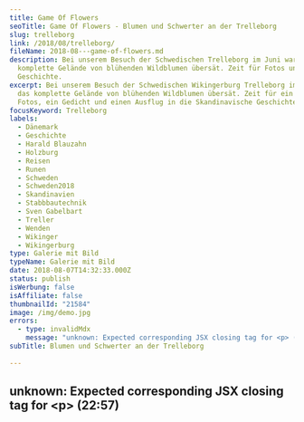```yaml
---
title: Game Of Flowers
seoTitle: Game Of Flowers - Blumen und Schwerter an der Trelleborg
slug: trelleborg
link: /2018/08/trelleborg/
fileName: 2018-08---game-of-flowers.md
description: Bei unserem Besuch der Schwedischen Trelleborg im Juni war das
  komplette Gelände von blühenden Wildblumen übersät. Zeit für Fotos und etwas
  Geschichte.
excerpt: Bei unserem Besuch der Schwedischen Wikingerburg Trelleborg im Juni war
  das komplette Gelände von blühenden Wildblumen übersät. Zeit für ein paar
  Fotos, ein Gedicht und einen Ausflug in die Skandinavische Geschichte.
focusKeyword: Trelleborg
labels:
  - Dänemark
  - Geschichte
  - Harald Blauzahn
  - Holzburg
  - Reisen
  - Runen
  - Schweden
  - Schweden2018
  - Skandinavien
  - Stabbbautechnik
  - Sven Gabelbart
  - Treller
  - Wenden
  - Wikinger
  - Wikingerburg
type: Galerie mit Bild
typeName: Galerie mit Bild
date: 2018-08-07T14:32:33.000Z
status: publish
isWerbung: false
isAffiliate: false
thumbnailId: "21584"
image: /img/demo.jpg
errors:
  - type: invalidMdx
    message: "unknown: Expected corresponding JSX closing tag for <p> (22:57)"
subTitle: Blumen und Schwerter an der Trelleborg
  
---
```


## unknown: Expected corresponding JSX closing tag for &lt;p> (22:57)

<!--
**Bei unserem Besuch der Schwedischen Trelleborg im Juni war das komplette
Gelände von blühenden Wildblumen übersät. Zeit für ein paar Bilder, ein Gedicht
und einen kleinen Ausflug in die Geschichte.**

<blockquote>
## Die Wikinger
Drachenblut auf Stahl
Sie schließen Brüderschaft im hohen Gras

Ein Beil hängt hoch über der Tafel Erinnert sie an ihre letzte Schlacht

Einige sind nicht heimgekehrt Sie besingen sie in ihren Liedern

Ein Meer aus Blumen vor den Toren Dort, wo das Blut floss

Eine Kerbe in der Klinge des Schwertes Das Klirren hallt noch nach

Auf Schmerz und Geschrei folgt Wein und Gesang

Wieder und wieder Der Wille des Königs ist ihr Wille

Es ist kühl in der Burg Draußen senkt sich die Sommersonne

Der Wein wärmt das Herz und lässt die rastlosen Beine zur Ruhe kommen

Ihre Wunden pochen wie der Herzschlag ihrer Kinder</blockquote>

## Die Trelleborg - Kleiner geschichtlicher Exkurs

Die Wikingerkönige Sven Gabelbart und Harald Blauzahn ließen nach 980 die
Trelleborg bauen. Bereits im Jahr 1.000 wurde sie wieder verlassen. Der Grund
dafür waren die zahlreichen Überfälle durch die Wenden. Erst als diese Anfang
des 13. Jahrhunderts nachließen, die Wenden waren unterworfen und
christianisiert worden, siedelten sich wieder Menschen in der Gegend an.

Heute ist die Wikingerburg im Schwedischen
[Skåne](/2018/07/zwischenstopp-in-skane/) teilrenoviert und kann besichtigt
werden. Sie ist die fünfte Burg ihrer Art, die in unserer Zeit entdeckt wurde.
Vor dem Bauwerk aus Holz und Erde befinden sich zwei Runensteine mit der
Aufschrift "Spuren der Erde sprachen in unserer Zeit und wieder wurde die Burg
erbaut, die der Stadt ihren Namen gab".

## Ein Geschenk an das Königspaar

Das erste Mal fand Trelleborg im Jahr 1257 schriftliche Erwähnung. Damals wurde
die Stadt vom Dänischen König Erik Plovpennig zusammen mit
[Malmö](/2018/07/malmoe-zu-fuss/)  Sophie von Dänemark und Valdemar Bigersson
(Valdemar I., König von Schweden) als Hochzeitsgeschenk vermacht.

Doch schon kurz darauf eroberten die Dänen den Ort zurück. Erst 1658 ging
Trelleborg im Zuge des Friedens von Roskilde zusammen mit der Region 
[Skåne](/2018/07/zwischenstopp-in-skane/)  an Schweden über. Soviel zur
Geschichte der gleichnamigen Stadt.

## Der Name Trelleborg

Die Herkunft des Namens Trelleborg ist bis heute nicht ganz geklärt. Nach wie
vor halten sich zwei unterschiedliche Deutungen. Die erste hat ihren Ursprung in
der Dänischen Sprache. Das Dänische Wort für "Sklave" ist "Træl".
Überlieferungen zur Folge wurde die Festung einst von Sklaven erbaut.

Die zweite Deutung wird von der Bauweise abgeleitet. Die für die Verkleidung der
Innen- und Außenwände verwendeten gespaltenen Balken bezeichnete man früher als
"Treller". "Trelleborg" würde somit übersetzt "Stabburg" bedeuten. Was genauso
logisch klingt. Schließlich wurde die kreisförmige Wallanlage damit in der für
ihre Zeit typischen Stabbautechnik errichtet.

[myflickr tag="annetrelleborgburg201806"]

-->

  
